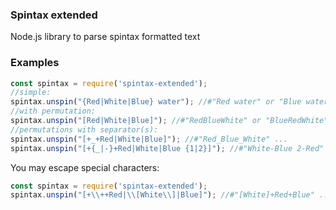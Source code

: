 ### Spintax extended

Node.js library to parse spintax formatted text

### Examples

```js
const spintax = require('spintax-extended');
//simple:
spintax.unspin("{Red|White|Blue} water"); //#"Red water" or "Blue water" or "White water"
//with permutation:
spintax.unspin("[Red|White|Blue]"); //#"RedBlueWhite" or "BlueRedWhite" etc.
//permutations with separator(s):
spintax.unspin("[+_+Red|White|Blue]"); //#"Red_Blue_White" ...
spintax.unspin("[+{_|-}+Red|White|Blue {1|2}]"); //#"White-Blue 2-Red" ...
```

You may escape special characters:

```js
const spintax = require('spintax-extended');
spintax.unspin("[+\\++Red|\\[White\\]|Blue]"); //#"[White]+Red+Blue" ...
```
